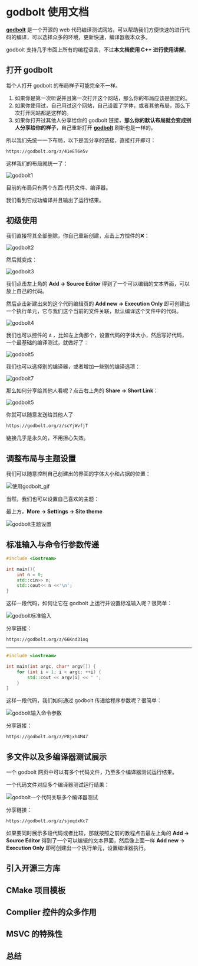 # godbolt 使用文档

[**godbolt**](https://godbolt.org/) 是一个开源的 web 代码编译测试网站，可以帮助我们方便快速的进行代码的编译，可以选择众多的环境，更新快速，编译器版本众多。

godbolt 支持几乎市面上所有的编程语言，不过**本文档使用 C++ 进行使用讲解**。

## 打开 godbolt

每个人打开 godbolt 的布局样子可能完全不一样。

1. 如果你是第一次听说并且第一次打开这个网站，那么你的布局应该是固定的。
2. 如果你使用过，自己用过这个网站，自己设置了字体，或者其他布局，那么下次打开网站都是这样的。
3. 如果你打开过其他人分享给你的 godbolt 链接，**那么你的默认布局就会变成别人分享给你的样子**，自己重新打开 [**godbolt**](https://godbolt.org/) 刷新也是一样的。

所以我们先统一一下布局，以下是我分享的链接，直接打开即可：

```txt
https://godbolt.org/z/41eET6e5v
```

这样我们的布局就统一了：

![godbolt1](../../image/卢瑟日经/godbolt1.png)

目前的布局只有两个东西:代码文件、编译器。

我们看到它成功编译并且输出了运行结果。

## 初级使用

我们直接将其全部删除，你自己重新创建，点击上方控件的❌：

![godbolt2](../../image/卢瑟日经/godbolt2.png)

然后就变成：

![godbolt3](../../image/卢瑟日经/godbolt3.png)

我们点击左上角的 **Add -> Source Editor** 得到了一个可以编辑的文本界面，可以放上自己的代码。

然后点击新建出来的这个代码编辑页的 **Add new -> Execution Only** 即可创建出一个执行单元，它与我们这个当前的文件关联，默认编译这个文件中的代码。

![godbolt4](../../image/卢瑟日经/godbolt4.png)

我们也可以控件的 `A` ，比如左上角那个，设置代码的字体大小，然后写好代码，一个最基础的编译测试，就做好了：

![godbolt5](../../image/卢瑟日经/godbolt5.png)

我们也可以选择别的编译器，或者增加一些别的编译选项：

![godbolt7](../../image/卢瑟日经/godbolt7.png)

那么如何分享给其他人看呢？点击右上角的 **Share -> Short Link**：

![godbolt5](../../image/卢瑟日经/godbolt6.png)

你就可以随意发送给其他人了

```txt
https://godbolt.org/z/scYjWvfjT
```

链接几乎是永久的，不用担心失效。

## 调整布局与主题设置

我们可以随意控制自己创建出的界面的字体大小和占据的位置：

![使用godbolt_gif](../../image/卢瑟日经/godbolt使用.gif)

当然，我们也可以设置自己喜欢的主题：

最上方，**More -> Settings -> Site theme**

![godbolt主题设置](../../image/卢瑟日经/godbolt主题设置.gif)

## 标准输入与命令行参数传递

```cpp
#include <iostream>

int main(){
    int n = 0;
    std::cin>> n;
    std::cout<< n <<'\n';
}
```

这样一段代码，如何让它在 godbolt 上运行并设置标准输入呢？很简单：

![godbolt标准输入](../../image/卢瑟日经/godbolt标准输入.gif)

分享链接：

```txt
https://godbolt.org/z/66Knd31oq
```

---

```cpp
#include <iostream>

int main(int argc, char* argv[]) {
    for (int i = 1; i < argc; ++i) {
        std::cout << argv[i] << ' ';
    }
}
```

这样一段代码，我们如何通过 godbolt 传递给程序参数呢？很简单：

![godbolt输入命令参数](../../image/卢瑟日经/godbolt输入命令参数.gif)

分享链接：

```txt
https://godbolt.org/z/P8jxh4M47
```

## 多文件以及多编译器测试展示

一个 godbolt 网页中可以有多个代码文件，乃至多个编译器测试运行结果。

一个代码文件对应多个编译器测试运行结果：

![godbolt一个代码关联多个编译器测试](../../image/卢瑟日经/godbolt一个代码文件关联多个编译器测试.gif)

分享链接：

```txt
https://godbolt.org/z/sjeqdxKc7
```

如果要同时展示多段代码或者比较，那就按照之前的教程点击最左上角的 **Add -> Source Editor** 得到了一个可以编辑的文本界面，然后像上面一样 **Add new -> Execution Only** 即可创建出一个执行单元，设置编译器执行。

## 引入开源三方库

## CMake 项目模板

## Complier 控件的众多作用

## MSVC 的特殊性

## 总结
